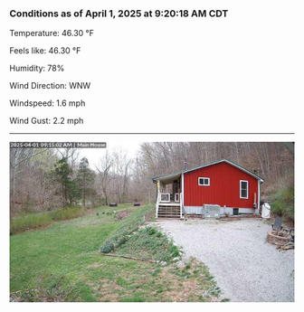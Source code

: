 ### Conditions as of April 1, 2025 at 9:20:18 AM CDT 

Temperature: 46.30 &deg;F

Feels like: 46.30 &deg;F

Humidity: 78%

Wind Direction: WNW

Windspeed: 1.6 mph

Wind Gust: 2.2 mph

---

<img src="./images/latest.jpeg"/>

